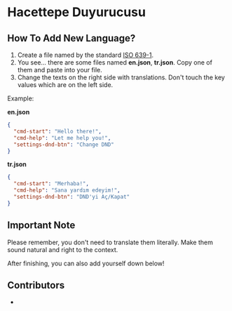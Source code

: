 # Hacettepe Duyurucusu

## How To Add New Language?

1. Create a file named by the standard [ISO 639-1](https://en.wikipedia.org/wiki/List_of_ISO_639-1_codes).
2. You see... there are some files named **en.json**, **tr.json**. Copy one of them and paste into your file.
3. Change the texts on the right side with translations. Don't touch the key values which are on the left side.

Example:

**en.json**

```json
{
  "cmd-start": "Hello there!",
  "cmd-help": "Let me help you!",
  "settings-dnd-btn": "Change DND"
}
```

**tr.json**

```json
{
  "cmd-start": "Merhaba!",
  "cmd-help": "Sana yardım edeyim!",
  "settings-dnd-btn": "DND'yi Aç/Kapat"
}
```

## Important Note

Please remember, you don't need to translate them literally. Make them sound natural and right to the context.

After finishing, you can also add yourself down below!

## Contributors

- 